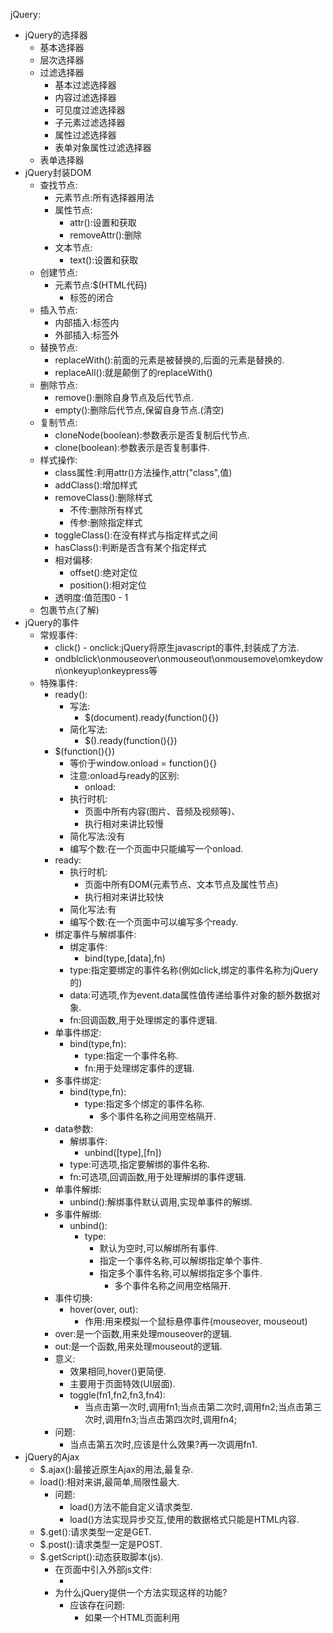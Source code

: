 jQuery:
 * jQuery的选择器
   * 基本选择器
   * 层次选择器
   * 过滤选择器
     * 基本过滤选择器
     * 内容过滤选择器
     * 可见度过滤选择器
     * 子元素过滤选择器
     * 属性过滤选择器
     * 表单对象属性过滤选择器
   * 表单选择器
 * jQuery封装DOM
   * 查找节点:
     * 元素节点:所有选择器用法
     * 属性节点:
       * attr():设置和获取
       * removeAttr():删除
     * 文本节点:
       * text():设置和获取
   * 创建节点:
     * 元素节点:$(HTML代码)
       * 标签的闭合
   * 插入节点:
     * 内部插入:标签内
     * 外部插入:标签外
   * 替换节点:
     * replaceWith():前面的元素是被替换的,后面的元素是替换的.
     * replaceAll():就是颠倒了的replaceWith()
   * 删除节点:
     * remove():删除自身节点及后代节点.
     * empty():删除后代节点,保留自身节点.(清空)
   * 复制节点:
     * cloneNode(boolean):参数表示是否复制后代节点.
     * clone(boolean):参数表示是否复制事件.
   * 样式操作:
     * class属性:利用attr()方法操作,attr("class",值)
     * addClass():增加样式
     * removeClass():删除样式
       * 不传:删除所有样式
       * 传参:删除指定样式
     * toggleClass():在没有样式与指定样式之间
     * hasClass():判断是否含有某个指定样式
     * 相对偏移:
       * offset():绝对定位
       * position():相对定位
     * 透明度:值范围0 - 1
   * 包裹节点(了解)
 * jQuery的事件
   * 常规事件:
     * click() - onclick:jQuery将原生javascript的事件,封装成了方法.
     * ondblclick\onmouseover\onmouseout\onmousemove\omkeydown\onkeyup\onkeypress等
   * 特殊事件:
     * ready():
       * 写法:
         * $(document).ready(function(){})
       * 简化写法:
         * $().ready(function(){})
	 * $(function(){})
       * 等价于window.onload = function(){}
       * 注意:onload与ready的区别:
         * onload:
	   * 执行时机:
	     * 页面中所有内容(图片、音频及视频等)、
	     * 执行相对来讲比较慢
	   * 简化写法:没有
	   * 编写个数:在一个页面中只能编写一个onload.
	 * ready:
	   * 执行时机:
	     * 页面中所有DOM(元素节点、文本节点及属性节点)
	     * 执行相对来讲比较快
	   * 简化写法:有
	   * 编写个数:在一个页面中可以编写多个ready.
     * 绑定事件与解绑事件:
       * 绑定事件:
         * bind(type,[data],fn)
	   * type:指定要绑定的事件名称(例如click,绑定的事件名称为jQuery的)
	   * data:可选项,作为event.data属性值传递给事件对象的额外数据对象.
	   * fn:回调函数,用于处理绑定的事件逻辑.
	 * 单事件绑定:
	   * bind(type,fn):
	     * type:指定一个事件名称.
	     * fn:用于处理绑定事件的逻辑.
	 * 多事件绑定:
	   * bind(type,fn):
	     * type:指定多个绑定的事件名称.
	       * 多个事件名称之间用空格隔开.
	 * data参数:
       * 解绑事件:
         * unbind([type],[fn])
	   * type:可选项,指定要解绑的事件名称.
	   * fn:可选项,回调函数,用于处理解绑的事件逻辑.
	 * 单事件解绑:
	   * unbind():解绑事件默认调用,实现单事件的解绑.
	 * 多事件解绑:
	   * unbind():
	     * type:
	       * 默认为空时,可以解绑所有事件.
	       * 指定一个事件名称,可以解绑指定单个事件.
	       * 指定多个事件名称,可以解绑指定多个事件.
	         * 多个事件名称之间用空格隔开.
     * 事件切换:
       * hover(over, out):
         * 作用:用来模拟一个鼠标悬停事件(mouseover, mouseout)
	 * over:是一个函数,用来处理mouseover的逻辑.
	 * out:是一个函数,用来处理mouseout的逻辑.
	 * 意义:
	   * 效果相同,hover()更简便.
	   * 主要用于页面特效(UI层面).
       * toggle(fn1,fn2,fn3,fn4):
         * 当点击第一次时,调用fn1;当点击第二次时,调用fn2;当点击第三次时,调用fn3;当点击第四次时,调用fn4;
	 * 问题:
	   * 当点击第五次时,应该是什么效果?再一次调用fn1.
 * jQuery的Ajax
   * $.ajax():最接近原生Ajax的用法,最复杂.
   * load():相对来讲,最简单,局限性最大.
     * 问题:
       * load()方法不能自定义请求类型.
       * load()方法实现异步交互,使用的数据格式只能是HTML内容.
   * $.get():请求类型一定是GET.
   * $.post():请求类型一定是POST.
   * $.getScript():动态获取脚本(js).
     * 在页面中引入外部js文件:
       * <script type="text/javascript" src="js文件的路径"></script>
     * 为什么jQuery提供一个方法实现这样的功能?
       * 应该存在问题:
         * 如果一个HTML页面利用<script>引入5个js文件.
	 * 当HTML页面初始化时,这5个js文件就全部被加载完毕.
	 * 当HTML页面初始化时,是不是一定会用到这5个js文件的内容呢?
	   * 答案是不一定的.
	   * 有可能HTML页面初始化,加载的内容不使用.(资源浪费)
       * jQuery提供的$.getScript()方法就是解决上述问题的.(动态加载脚本代码)
   * $.getJSON():获取的数据格式一定是JSON格式.
     * (了解)该方法利用JSONP实现跨域请求.
   * 问题:
     * 为什么提供六个方法?做个各不相同.
     * 实际开发中,最常用的是?load(),$.get()和$.post()
     * 为什么人为分为三层?第一层是基于原生Ajax,第二层基于第一层再次封装,第三层基于第二层再次封装.
     * $().each()和$.each()
 * jQuery的插件:
   * 介绍:
     * jQuery支持插件机制,说明jQuery具有可扩展性.
     * 插件分类:
       * 官方插件:访问jQuery的官方网站,找到一项(插件内容).
         * 官方插件支持800种以上.
       * 民间插件:
         * 由民间组织或个人为jQuery制作的插件.
	 * 民间插件一般很少会同步到jQuery的官方网站.
	 * 民间插件的数量上大概可以达到千种以上.
     * jQuery的插件的作用:
       * 基本上,开发时需要完成的页面相关的逻辑或效果,都可以找到对应的插件完成.
       * 意义:不用自己来实现代码,调用第三方的插件即可.
   * 问题:
     * 我们学习没有办法做到将所有插件都学到.
     * 只能举例说明 - 只举一个案例.
     * 研究一下jQuery的插件机制.
   * jQuery的插件机制:
     * 封装对象方法的插件 - $().each() - 对象方法 - jQuery.fn.extend(object) - 等价于jQuery.extend($.fn,object)
       * 利用jQuery.fn.extend({
		方法名 : function(){}
	 })
       * 封装这种插件,是与页面有关.
     * 封装全局函数的插件 - $.each()   - 全局函数 - jQuery.extend(object)
       * 利用jQuery.extend({
		方法名 : function(){}
	 })
       * 封装这种插件,是与页面无关.
     * 选择器插件	  - 这一类插件基本不用 - 举例:XPath
   * 如何使用jQuery插件:
     * 第一:需要引入jQuery文件.
     * 第二:需要引入jQuery插件文件.
   * 插件机制要求:
     * 需要大家掌握插件机制原理.
     * 不要求大家可以独立编写插件代码.
   * 插件机制意义:
     * 方便我们将来遇到新的插件,上手更容易.
     * 应对面试:jQuery你现在目前达到什么水平?可以独立编写插件.
 * 插件举例:表单验证插件
